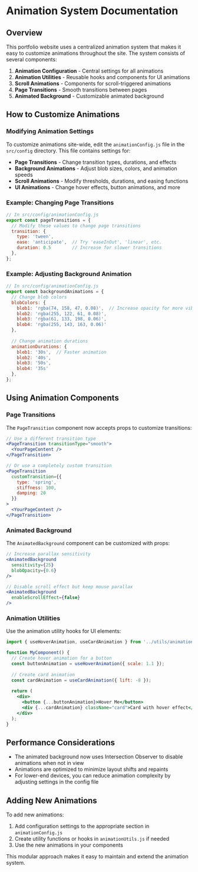 # Animation System Documentation

## Overview

This portfolio website uses a centralized animation system that makes it easy to customize animations throughout the site. The system consists of several components:

1. **Animation Configuration** - Central settings for all animations
2. **Animation Utilities** - Reusable hooks and components for UI animations
3. **Scroll Animations** - Components for scroll-triggered animations
4. **Page Transitions** - Smooth transitions between pages
5. **Animated Background** - Customizable animated background

## How to Customize Animations

### Modifying Animation Settings

To customize animations site-wide, edit the `animationConfig.js` file in the `src/config` directory. This file contains settings for:

- **Page Transitions** - Change transition types, durations, and effects
- **Background Animations** - Adjust blob sizes, colors, and animation speeds
- **Scroll Animations** - Modify thresholds, durations, and easing functions
- **UI Animations** - Change hover effects, button animations, and more

### Example: Changing Page Transitions

```jsx
// In src/config/animationConfig.js
export const pageTransitions = {
  // Modify these values to change page transitions
  transition: {
    type: 'tween',
    ease: 'anticipate',  // Try 'easeInOut', 'linear', etc.
    duration: 0.5        // Increase for slower transitions
  },
};
```

### Example: Adjusting Background Animation

```jsx
// In src/config/animationConfig.js
export const backgroundAnimations = {
  // Change blob colors
  blobColors: {
    blob1: 'rgba(74, 158, 47, 0.08)',  // Increase opacity for more vibrant colors
    blob2: 'rgba(255, 122, 61, 0.08)',
    blob3: 'rgba(61, 133, 198, 0.06)',
    blob4: 'rgba(255, 143, 163, 0.06)'
  },
  
  // Change animation durations
  animationDurations: {
    blob1: '30s',  // Faster animation
    blob2: '40s',
    blob3: '50s',
    blob4: '35s'
  },
};
```

## Using Animation Components

### Page Transitions

The `PageTransition` component now accepts props to customize transitions:

```jsx
// Use a different transition type
<PageTransition transitionType="smooth">
  <YourPageContent />
</PageTransition>

// Or use a completely custom transition
<PageTransition 
  customTransition={{
    type: 'spring',
    stiffness: 100,
    damping: 20
  }}
>
  <YourPageContent />
</PageTransition>
```

### Animated Background

The `AnimatedBackground` component can be customized with props:

```jsx
// Increase parallax sensitivity
<AnimatedBackground 
  sensitivity={25} 
  blobOpacity={0.6} 
/>

// Disable scroll effect but keep mouse parallax
<AnimatedBackground 
  enableScrollEffect={false} 
/>
```

### Animation Utilities

Use the animation utility hooks for UI elements:

```jsx
import { useHoverAnimation, useCardAnimation } from '../utils/animationUtils';

function MyComponent() {
  // Create hover animation for a button
  const buttonAnimation = useHoverAnimation({ scale: 1.1 });
  
  // Create card animation
  const cardAnimation = useCardAnimation({ lift: -8 });
  
  return (
    <div>
      <button {...buttonAnimation}>Hover Me</button>
      <div {...cardAnimation} className="card">Card with hover effect</div>
    </div>
  );
}
```

## Performance Considerations

- The animated background now uses Intersection Observer to disable animations when not in view
- Animations are optimized to minimize layout shifts and repaints
- For lower-end devices, you can reduce animation complexity by adjusting settings in the config file

## Adding New Animations

To add new animations:

1. Add configuration settings to the appropriate section in `animationConfig.js`
2. Create utility functions or hooks in `animationUtils.js` if needed
3. Use the new animations in your components

This modular approach makes it easy to maintain and extend the animation system.